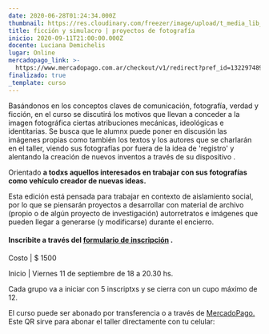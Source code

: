 ```yaml
---
date: 2020-06-28T01:24:34.000Z
thumbnail: https://res.cloudinary.com/freezer/image/upload/t_media_lib_thumb/v1597184509/2020/ficcion_y_simulacro_4_d5dbbw.jpg
title: ficción y simulacro | proyectos de fotografía
inicio: 2020-09-11T21:00:00.000Z
docente: Luciana Demichelis
lugar: Online
mercadopago_link: >-
  https://www.mercadopago.com.ar/checkout/v1/redirect?pref_id=132297489-04bf2cd2-e6dc-49db-b6b3-fd507c8fd024
finalizado: true
_template: curso
---
```


Basándonos en los conceptos claves de comunicación, fotografía, verdad y ficción, en el curso se discutirá los motivos que llevan a conceder a la imagen fotográfica ciertas atribuciones mecánicas, ideológicas e identitarias. Se busca que le alumnx puede poner en discusión las imágenes propias como también los textos y los autores que se charlarán en el taller, viendo sus fotografías por fuera de la idea de 'registro' y alentando la creación de nuevos inventos a través de su dispositivo .

Orientado **a todxs aquellos interesados ​​en trabajar con sus fotografías como vehículo creador de nuevas ideas.**

Esta edición está pensada para trabajar en contexto de aislamiento social, por lo que se piensarán proyectos a desarrollar con material de archivo (propio o de algún proyecto de investigación) autorretratos e imágenes que pueden llegar a generarse (y modificarse) durante el encierro.

#### **Inscribite a través del** [**formulario de inscripción**](https://docs.google.com/forms/d/1-Hy2mW-MFr7nSV7qDi0ETH6h51jEwdqny7qcDQj0a-U/edit "formulario de inscripción") **.**

Costo | $ 1500

Inicio | Viernes 11 de septiembre de 18 a 20.30 hs. 

Cada grupo va a iniciar con 5 inscriptxs y se cierra con un cupo máximo de 12.

El curso puede ser abonado por transferencia o a través de [MercadoPago.](https://www.mercadopago.com.ar/checkout/v1/redirect?pref_id=132297489-04bf2cd2-e6dc-49db-b6b3-fd507c8fd024) Este QR sirve para abonar el taller directamente con tu celular:
